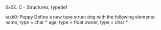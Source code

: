 0x0E. C - Structures, typedef

task0: Poppy
Define a new type struct dog with the following elements:
name, type = char *
age, type = float
owner, type = char *

